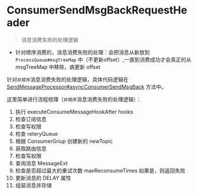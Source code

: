 # ConsumerSendMsgBackRequestHeader

> 消息消费失败的处理逻辑

- 针对顺序消费的，消息消费失败的处理：会把消息从新放到 `ProcessQueue#msgTreeMap` 中（不更新offset）,一直到消费成功才会真正的从 msgTreeMap 中移除，病更新 offset

针对`非顺序`消息消费失败的处理逻辑，具体代码逻辑在 [SendMessageProcessor#asyncConsumerSendMsgBack](https://github.com/apache/rocketmq/blob/master/broker/src/main/java/org/apache/rocketmq/broker/processor/SendMessageProcessor.java#L112) 方法中。

这里简单进行流程梳理（`非顺序`消息消费失败的处理逻辑）：

1. 执行 executeConsumeMessageHookAfter hooks
2. 检查订阅信息
3. 检查写权限
4. 检查 reteryQueue
5. 根据 ConsumerGriup 创建新的 newTopic
6. 获取路由信息
7. 检查写权限
8. 查询消息 MessageExt
9. 检查是否超过最大的重试次数 maxReconsumeTimes 如果是，则返回失败
10. 更新消息的 DELAY 属性
11. 组装消息并存储

